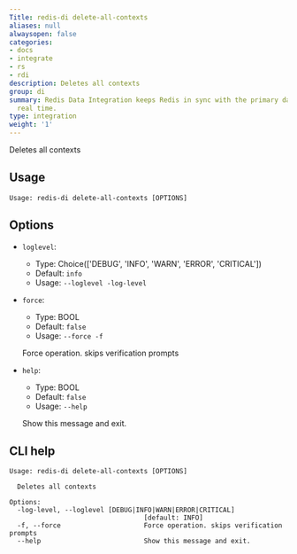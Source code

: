 ```yaml
---
Title: redis-di delete-all-contexts
aliases: null
alwaysopen: false
categories:
- docs
- integrate
- rs
- rdi
description: Deletes all contexts
group: di
summary: Redis Data Integration keeps Redis in sync with the primary database in near
  real time.
type: integration
weight: '1'
---
```


Deletes all contexts

## Usage

```
Usage: redis-di delete-all-contexts [OPTIONS]
```

## Options

- `loglevel`:

  - Type: Choice(['DEBUG', 'INFO', 'WARN', 'ERROR', 'CRITICAL'])
  - Default: `info`
  - Usage: `--loglevel
-log-level`

- `force`:

  - Type: BOOL
  - Default: `false`
  - Usage: `--force
-f`

  Force operation. skips verification prompts

- `help`:

  - Type: BOOL
  - Default: `false`
  - Usage: `--help`

  Show this message and exit.

## CLI help

```
Usage: redis-di delete-all-contexts [OPTIONS]

  Deletes all contexts

Options:
  -log-level, --loglevel [DEBUG|INFO|WARN|ERROR|CRITICAL]
                                  [default: INFO]
  -f, --force                     Force operation. skips verification prompts
  --help                          Show this message and exit.
```
